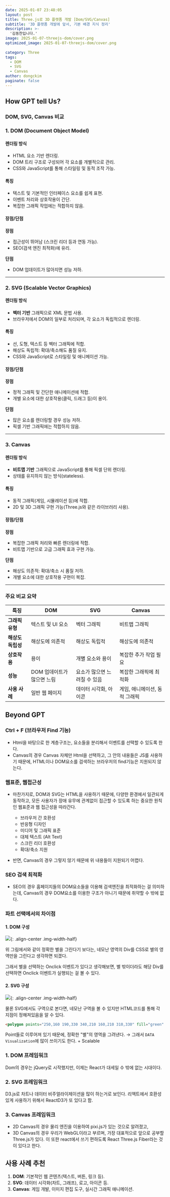 ```yaml
---
date: 2025-01-07 23:48:05
layout: post
title: Three.js로 3D 플랫폼 개발 [Dom/SVG/Canvas]
subtitle: '3D 플랫폼 개발에 앞서, 기본 배경 지식 정리'
description: >-
  '김동찬입니다.'
image: 2025-01-07-threejs-dom/cover.png
optimized_image: 2025-01-07-threejs-dom/cover.png
  
category: Three
tags:
  - DOM
  - SVG
  - Canvas
author: dongckim
paginate: false
---
```



## How GPT tell Us?

### DOM, SVG, Canvas 비교

### 1. **DOM (Document Object Model)**
#### 렌더링 방식
- HTML 요소 기반 렌더링.
- DOM 트리 구조로 구성되어 각 요소를 개별적으로 관리.
- CSS와 JavaScript를 통해 스타일링 및 동적 조작 가능.

#### 특징
- 텍스트 및 기본적인 인터페이스 요소를 쉽게 표현.
- 이벤트 처리와 상호작용이 간단.
- 복잡한 그래픽 작업에는 적합하지 않음.

#### 장점/단점
**장점**
- 접근성이 뛰어남 (스크린 리더 등과 연동 가능).
- SEO(검색 엔진 최적화)에 유리.

**단점**
- DOM 업데이트가 많아지면 성능 저하.

---

### 2. **SVG (Scalable Vector Graphics)**
#### 렌더링 방식
- **벡터 기반** 그래픽으로 XML 문법 사용.
- 브라우저에서 DOM의 일부로 처리되며, 각 요소가 독립적으로 렌더링.

#### 특징
- 선, 도형, 텍스트 등 벡터 그래픽에 적합.
- 해상도 독립적: 확대/축소해도 품질 유지.
- CSS와 JavaScript로 스타일링 및 애니메이션 가능.

#### 장점/단점
**장점**
- 정적 그래픽 및 간단한 애니메이션에 적합.
- 개별 요소에 대한 상호작용(클릭, 드래그 등)이 용이.

**단점**
- 많은 요소를 렌더링할 경우 성능 저하.
- 픽셀 기반 그래픽에는 적합하지 않음.

---

### 3. **Canvas**
#### 렌더링 방식
- **비트맵 기반** 그래픽으로 JavaScript를 통해 픽셀 단위 렌더링.
- 상태를 유지하지 않는 방식(stateless).

#### 특징
- 동적 그래픽(게임, 시뮬레이션 등)에 적합.
- 2D 및 3D 그래픽 구현 가능(Three.js와 같은 라이브러리 사용).

#### 장점/단점
**장점**
- 복잡한 그래픽 처리와 빠른 렌더링에 적합.
- 비트맵 기반으로 고급 그래픽 효과 구현 가능.

**단점**
- 해상도 의존적: 확대/축소 시 품질 저하.
- 개별 요소에 대한 상호작용 구현이 복잡.

---

### 주요 비교 요약

| **특징**          | **DOM**                      | **SVG**                         | **Canvas**                    |
|--------------------|------------------------------|----------------------------------|--------------------------------|
| **그래픽 유형**    | 텍스트 및 UI 요소            | 벡터 그래픽                     | 비트맵 그래픽                 |
| **해상도 독립성**  | 해상도에 의존적              | 해상도 독립적                   | 해상도에 의존적               |
| **상호작용**       | 용이                         | 개별 요소와 용이                | 복잡한 추가 작업 필요         |
| **성능**           | DOM 업데이트가 많으면 느림   | 요소가 많으면 느려질 수 있음    | 복잡한 그래픽에 최적화        |
| **사용 사례**      | 일반 웹 페이지               | 데이터 시각화, 아이콘           | 게임, 애니메이션, 동적 그래픽 |



## Beyond GPT

### Ctrl + F (브라우저 Find 기능)
- Html을 바탕으로 한 계층구조는, 요소들을 분리해서 이벤트를 선택할 수 있도록 한다.
- Canvas의 경우 Canvas 자체만 Html을 선택하고, 그 안의 내용들은 JS를 사용하기 때문에, HTML이나 DOM요소를 검색하는 브라우저의 find기능은 지원되지 않는다.

### 웹표준, 웹접근성
- 마찬가지로, DOM과 SVG는 HTML을 사용하기 때문에, 다양한 환경에서 일관되게 동작하고, 모든 사용자가 장애 유무에 관계없이 접근할 수 있도록 하는 중요한 원칙인 웹표준과 웹 접근성을 따라간다.
    - 브라우저 간 호환성
    - 반응형 디자인
    - 미디어 및 그래픽 표준
    - 대체 텍스트 (Alt Text)
    - 스크린 리더 호환성
    - 확대/축소 지원

- 반면, Canvas의 경우 그렇지 않기 때문에 위 내용들이 지원되기 어렵다.

### SEO 검색 최적화
- SEO의 경우 홈페이지들의 DOM요소들을 이용해 검색엔진을 최적화하는 걸 의미하는데, Canvas의 경우 DOM요소를 이용한 구조가 아니기 때문에 취약할 수 밖에 없다.

### 파트 선택에서의 차이점

#### 1. DOM 구성
![]({{site.url}}/assets/img/2025-01-07-threejs-dom/domstar.png){: .align-center .img-width-half}

위 그림에서와 같이 정확한 별을 그린다기 보다는, 네모난 영역의 Div를 CSS로 별의 영역만을 그린다고 생각하면 되겠다.

그래서 별을 선택하는 Onclick 이벤트가 있다고 생각해보면, 별 밖이더라도 해당 Div를 선택하면 Onclick 이벤트가 실행되는 걸 볼 수 있다.

#### 2. SVG 구성

![]({{site.url}}/assets/img/2025-01-07-threejs-dom/svgstar.png){: .align-center .img-width-half}

물론 SVG에서도 구역으로 본다면, 네모난 구역을 볼 수 있지만 HTML코드를 통해 각 지점이 정해져있음을 알 수 있다.

```html
<polygon points="250,160 190,330 340,210 160,210 310,330" fill="green" onclick="clickSvg()"></polygon>
```

Point들로 이루어져 있기 때문에, 정확한 "별"의 영역을 그려낸다. → 그래서 `DATA Visualization`에 많이 쓰이기도 한다. + Scalable

### 1. DOM 프레임워크
Dom의 경우는 jQuery로 시작했지만, 이제는 React가 대세일 수 밖에 없는 시대이다.

### 2. SVG 프레임워크
D3.js로 차트나 데이터 비주얼라이제이션을 많이 하는거로 보인다. 리액트에서 호환성있게 사용하기 위해서 ReactD3가 또 있다고 함.

### 3. Canvas 프레임워크

- 2D Canvas의 경우 물리 엔진을 이용하여 pixi.js가 있는 것으로 알려졌고, 
- 3D Canvas의 경우 우리가 WebGL이라고 부르며, 가장 대표적으로 앞으로 공부할 Three.js가 있다. 이 또한 react에서 쓰기 편하도록 React Three.js Fiber라는 것이 있다고 한다.

## 사용 사례 추천
1. **DOM**: 기본적인 웹 콘텐츠(텍스트, 버튼, 링크 등).
2. **SVG**: 데이터 시각화(차트, 그래프), 로고, 아이콘 등.
3. **Canvas**: 게임 개발, 이미지 편집 도구, 실시간 그래픽 애니메이션.